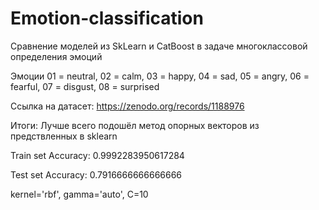 # Emotion-classification
Сравнение моделей из SkLearn и CatBoost в задаче многоклассовой определения эмоций

Эмоции 01 = neutral, 02 = calm, 03 = happy, 04 = sad, 05 = angry, 06 = fearful, 07 = disgust, 08 = surprised

Ссылка на датасет:
https://zenodo.org/records/1188976

Итоги:
Лучше всего подошёл метод опорных векторов из предствленных в sklearn

Train set Accuracy: 0.9992283950617284

Test set Accuracy: 0.7916666666666666

kernel='rbf', gamma='auto', C=10
